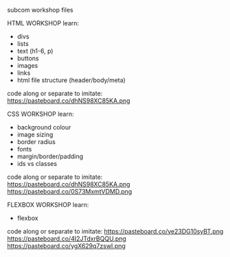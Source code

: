 subcom workshop files

HTML WORKSHOP
learn:
- divs
- lists
- text (h1-6, p)
- buttons
- images
- links
- html file structure (header/body/meta)

code along or separate to imitate:
https://pasteboard.co/dhNS98XC85KA.png

CSS WORKSHOP
learn: 
- background colour
- image sizing
- border radius
- fonts
- margin/border/padding
- ids vs classes

code along or separate to imitate:
https://pasteboard.co/dhNS98XC85KA.png
https://pasteboard.co/0S73MxmtVDMD.png

FLEXBOX WORKSHOP
learn:
- flexbox

code along or separate to imitate:
https://pasteboard.co/ve23DG10syBT.png
https://pasteboard.co/4I2JTdxrBQQU.png
https://pasteboard.co/ygX629q7zswI.png

  
